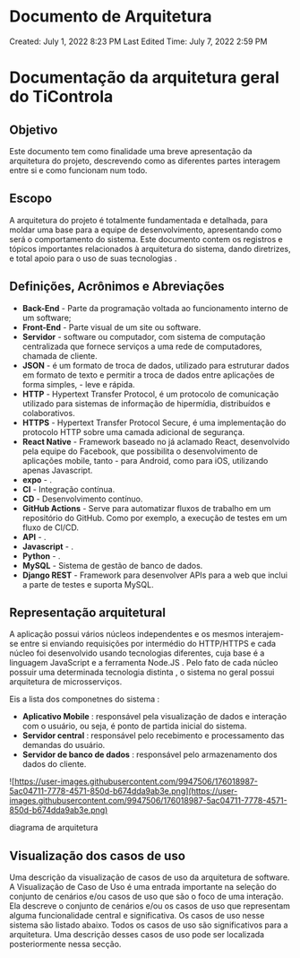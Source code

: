 # Documento de Arquitetura

Created: July 1, 2022 8:23 PM
Last Edited Time: July 7, 2022 2:59 PM

# Documentação da arquitetura geral do TiControla

## Objetivo

Este documento tem como finalidade uma breve apresentação da arquitetura do projeto, descrevendo como as diferentes partes interagem entre si e como funcionam num todo.

## Escopo

A arquitetura do projeto é totalmente fundamentada e detalhada, para moldar uma base para a equipe de desenvolvimento, apresentando como será o comportamento do sistema. Este documento contem os registros e tópicos importantes relacionados à arquitetura do sistema, dando diretrizes, e total apoio para o uso de suas tecnologias .

## Definições, Acrônimos e Abreviações

- **Back-End** - Parte da programação voltada ao funcionamento interno de um software;
- **Front-End** - Parte visual de um site ou software.
- **Servidor** - software ou computador, com sistema de computação centralizada que fornece serviços a uma rede de computadores, chamada de cliente.
- **JSON** - é um formato de troca de dados, utilizado para estruturar dados em formato de texto e permitir a troca de dados entre aplicações de forma simples, - leve e rápida.
- **HTTP** - Hypertext Transfer Protocol, é um protocolo de comunicação utilizado para sistemas de informação de hipermídia, distribuídos e colaborativos.
- **HTTPS** - Hypertext Transfer Protocol Secure, é uma implementação do protocolo HTTP sobre uma camada adicional de segurança.
- **React Native** - Framework baseado no já aclamado React, desenvolvido pela equipe do Facebook, que possibilita o desenvolvimento de aplicações mobile, tanto - para Android, como para iOS, utilizando apenas Javascript.
- **expo** - .
- **CI** - Integração contínua.
- **CD** - Desenvolvimento contínuo.
- **GitHub Actions** - Serve para automatizar fluxos de trabalho em um repositório do GitHub. Como por exemplo, a execução de testes em um fluxo de CI/CD.
- **API** - .
- **Javascript** - .
- **Python** - .
- **MySQL** - Sistema de gestão de banco de dados.
- **Django REST** - Framework para desenvolver APIs para a web que inclui a parte de testes e suporta MySQL.

## Representação arquitetural

A aplicação possui vários núcleos independentes e os mesmos interajem-se entre si enviando requisições por intermédio do HTTP/HTTPS e cada núcleo foi desenvolvido usando tecnologias diferentes, cuja base é a linguagem JavaScript e a ferramenta Node.JS . Pelo fato de cada núcleo possuir uma determinada tecnologia distinta , o sistema no geral possui arquitetura de microsserviços.

Eis a lista dos componetnes do sistema :

- **Aplicativo Mobile** : responsável pela visualização de dados e interação com o usuário, ou seja, é ponto de partida inicial do sistema.
- **Servidor central** : responsável pelo recebimento e processamento das demandas do usuário.
- **Servidor de banco de dados** : responsável pelo armazenamento dos dados do cliente.

![https://user-images.githubusercontent.com/9947506/176018987-5ac04711-7778-4571-850d-b674dda9ab3e.png](https://user-images.githubusercontent.com/9947506/176018987-5ac04711-7778-4571-850d-b674dda9ab3e.png)

diagrama de arquitetura

## Visualização dos casos de uso

Uma descrição da visualização de casos de uso da arquitetura de software. A Visualização de Caso de Uso é uma entrada importante na seleção do conjunto de cenários e/ou casos de uso que são o foco de uma interação. Ela descreve o conjunto de cenários e/ou os casos de uso que representam alguma funcionalidade central e significativa. Os casos de uso nesse sistema são listado abaixo. Todos os casos de uso são significativos para a arquitetura. Uma descrição desses casos de uso pode ser localizada posteriormente nessa secção.